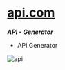 # [api.com](api.com)

***API - Generator***

- API Generator

![api](/assets/api.gif "api")
<!-- ![api](/assets/api.gif "api") -->